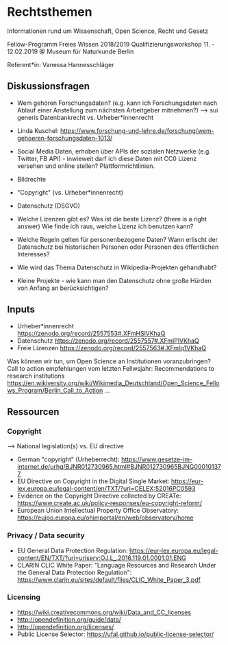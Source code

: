 # Rechtsthemen
Informationen rund um Wissenschaft, Open Science, Recht und Gesetz

Fellow-Programm Freies Wissen 2018/2019
Qualifizierungsworkshop 11. - 12.02.2019 @ Museum für Naturkunde Berlin

Referent*in: Vanessa Hannesschläger

## Diskussionsfragen
- Wem gehören Forschungsdaten? (e.g. kann ich Forschungsdaten nach Ablauf einer Anstellung zum nächsten Arbeitgeber mitnehmen?) --> sui generis Datenbankrecht vs. Urheber*innenrecht
- Linda Kuschel: https://www.forschung-und-lehre.de/forschung/wem-gehoeren-forschungsdaten-1013/

- Social Media Daten, erhoben über APIs der sozialen Netzwerke (e.g. Twitter, FB API) - inwieweit darf ich diese Daten mit CC0 Lizenz versehen und online stellen? Plattformrichtlinien.
- Bildrechte
- "Copyright" (vs. Urheber*innenrecht)
- Datenschutz (DSGVO)
- Welche Lizenzen gibt es? Was ist die beste Lizenz? (there is a right answer) Wie finde ich raus, welche Lizenz ich benutzen kann?

- Welche Regeln gelten für personenbezogene Daten? Wann erlischt der Datenschutz bei historischen Personen oder Personen des öffentlichen Interesses?
- Wie wird das Thema Datenschutz in Wikipedia-Projekten gehandhabt?
- Kleine Projekte - wie kann man den Datenschutz ohne große Hürden von Anfang an berücksichtigen?

## Inputs
- Urheber*innenrecht https://zenodo.org/record/2557553#.XFmHSlVKhaQ
- Datenschutz https://zenodo.org/record/2557557#.XFmIPlVKhaQ
- Freie Lizenzen https://zenodo.org/record/2557563#.XFmIq1VKhaQ

Was können wir tun, um Open Science an Institutionen voranzubringen? Call to action empfehlungen vom letzten Fellwsjahr:
Recommendations to research institutions https://en.wikiversity.org/wiki/Wikimedia_Deutschland/Open_Science_Fellows_Program/Berlin_Call_to_Action …

## Ressourcen

### Copyright
--> National legislation(s) vs. EU directive
- German "copyright" (Urheberrecht): https://www.gesetze-im-internet.de/urhg/BJNR012730965.html#BJNR012730965BJNG000101377
- EU Directive on Copyright in the Digital Single Market: https://eur-lex.europa.eu/legal-content/en/TXT/?uri=CELEX:52016PC0593
- Evidence on the Copyright Directive collected by CREATe: https://www.create.ac.uk/policy-responses/eu-copyright-reform/
- European Union Intellectual Property Office Observatory: https://euipo.europa.eu/ohimportal/en/web/observatory/home

### Privacy / Data security
- EU General Data Protection Regulation: https://eur-lex.europa.eu/legal-content/EN/TXT/?uri=uriserv:OJ.L_.2016.119.01.0001.01.ENG
- CLARIN CLIC White Paper: "Language Resources and Research Under the General Data Protection Regulation": https://www.clarin.eu/sites/default/files/CLIC_White_Paper_3.pdf

### Licensing
- https://wiki.creativecommons.org/wiki/Data_and_CC_licenses
- http://opendefinition.org/guide/data/
- http://opendefinition.org/licenses/
- Public License Selector: https://ufal.github.io/public-license-selector/
